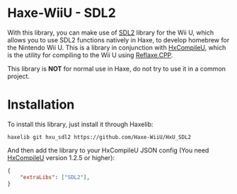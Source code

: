 # Haxe-WiiU - SDL2
With this library, you can make use of [SDL2](https://github.com/devkitPro/SDL/tree/wiiu-sdl2-2.28) library for the Wii U, which allows you to use SDL2 functions natively in Haxe, to develop homebrew for the Nintendo Wii U. This is a library in conjunction with [HxCompileU](https://github.com/Slushi-Github/hxCompileU), which is the utility for compiling to the Wii U using [Reflaxe.CPP](https://github.com/SomeRanDev/reflaxe.CPP).


This library is **NOT** for normal use in Haxe, do not try to use it in a common project.

# Installation
To install this library, just install it through Haxelib:
```
haxelib git hxu_sdl2 https://github.com/Haxe-WiiU/HxU_SDL2
```
And then add the library to your HxCompileU JSON config (You need [HxCompileU](https://github.com/Slushi-Github/hxCompileU) version 1.2.5 or higher):
```json
{
    "extraLibs": ["SDL2"],
}
```
